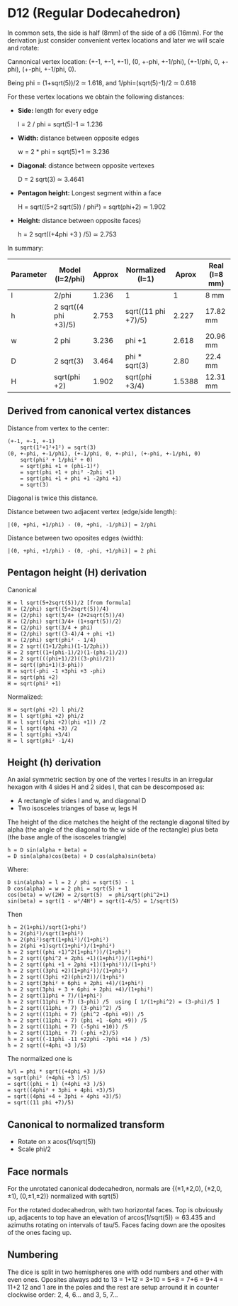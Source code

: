 # D12 (Regular Dodecahedron)

In common sets, the side is half (8mm) of the side of a d6 (16mm).
For the derivation just consider convenient vertex locations and later we will scale and rotate:

Cannonical vertex location: (+-1, +-1, +-1), (0, +-phi, +-1/phi), (+-1/phi, 0, +-phi), (+-phi, +-1/phi, 0).

Being phi = (1+sqrt(5))/2 ≃ 1.618, and 1/phi=(sqrt(5)-1)/2 ≃ 0.618

For these vertex locations we obtain the following distances:

- **Side:** length for every edge

	l = 2 / phi = sqrt(5)-1 ≃ 1.236

- **Width:** distance between opposite edges

	w = 2 * phi = sqrt(5)+1 ≃ 3.236

- **Diagonal:** distance between opposite vertexes

	D = 2 sqrt(3) ≃ 3.4641

- **Pentagon height:** Longest segment within a face

	H = sqrt((5+2 sqrt(5)) / phi²) = sqrt(phi+2) ≃ 1.902

- **Height:** distance between opposite faces)

	h = 2 sqrt((+4phi +3 ) /5) ≃ 2.753

In summary:

| Parameter | Model (l=2/phi)      |  Approx   | Normalized (l=1)    | Aprox   | Real (l=8 mm)|
|-----------|----------------------|-----------|---------------------|---------|--------------|
| l         | 2/phi                | 1.236     | 1                   | 1       | 8 mm         |
| h         | 2 sqrt((4 phi +3)/5) | 2.753     | sqrt((11 phi +7)/5) | 2.227   | 17.82 mm     |
| w         | 2 phi                | 3.236     | phi +1              | 2.618   | 20.96 mm     |
| D         | 2 sqrt(3)            | 3.464     | phi * sqrt(3)       | 2.80    | 22.4 mm      |
| H         | sqrt(phi +2)         | 1.902     | sqrt(phi +3/4)      | 1.5388  | 12.31 mm     |

## Derived from canonical vertex distances

Distance from vertex to the center:

	(+-1, +-1, +-1)
		sqrt(1²+1²+1²) = sqrt(3)
	(0, +-phi, +-1/phi), (+-1/phi, 0, +-phi), (+-phi, +-1/phi, 0)
		sqrt(phi² + 1/phi² + 0)
		= sqrt(phi +1 + (phi-1)²)
		= sqrt(phi +1 + phi² -2phi +1)
		= sqrt(phi +1 + phi +1 -2phi +1)
		= sqrt(3)

Diagonal is twice this distance.

Distance between two adjacent vertex (edge/side length):
	
	|(0, +phi, +1/phi) - (0, +phi, -1/phi)| = 2/phi

Distance between two oposites edges (width):

	|(0, +phi, +1/phi) - (0, -phi, +1/phi)| = 2 phi


## Pentagon height (H) derivation

Canonical

	H = l sqrt(5+2sqrt(5))/2 [from formula]
	H = (2/phi) sqrt((5+2sqrt(5))/4)
	H = (2/phi) sqrt(3/4+ (2+2sqrt(5))/4)
	H = (2/phi) sqrt(3/4+ (1+sqrt(5))/2)
	H = (2/phi) sqrt(3/4 + phi)
	H = (2/phi) sqrt((3-4)/4 + phi +1)
	H = (2/phi) sqrt(phi² - 1/4)
	H = 2 sqrt((1+1/2phi)(1-1/2phi))
	H = 2 sqrt((1+(phi-1)/2)(1-(phi-1)/2))
	H = 2 sqrt(((phi+1)/2)((3-phi)/2))
	H = sqrt((phi+1)(3-phi))
	H = sqrt(-phi -1 +3phi +3 -phi)
	H = sqrt(phi +2)
	H = sqrt(phi² +1)

Normalized:

	H = sqrt(phi +2) l phi/2
	H = l sqrt(phi +2) phi/2
	H = l sqrt((phi +2)(phi +1)) /2
	H = l sqrt(4phi +3) /2
	H = l sqrt(phi +3/4)
	H = l sqrt(phi² -1/4)

## Height (h) derivation

An axial symmetric section by one of the vertes l results in an irregular hexagon
with 4 sides H and 2 sides l, that can be descomposed as:
- A rectangle of sides l and w, and diagonal D
- Two isosceles trianges of base w, legs H

The height of the dice matches the height of the rectangle diagonal tilted by
alpha (the angle of the diagonal to the w side of the rectangle)
plus beta (the base angle of the isosceles triangle)

 	h = D sin(alpha + beta) =
	= D sin(alpha)cos(beta) + D cos(alpha)sin(beta)

Where:

	D sin(alpha) = l = 2 / phi = sqrt(5) - 1
	D cos(alpha) = w = 2 phi = sqrt(5) + 1
	cos(beta) = w/(2H) = 2/sqrt(5)  = phi/sqrt(phi^2+1)
	sin(beta) = sqrt(1 - w²/4H²) = sqrt(1-4/5) = 1/sqrt(5)

Then

	h = 2(1+phi)/sqrt(1+phi²)
	h = 2(phi²)/sqrt(1+phi²)
	h = 2(phi²)sqrt(1+phi²)/(1+phi²)
	h = 2(phi +1)sqrt(1+phi²)/(1+phi²)
	h = 2 sqrt((phi +1)^2(1+phi²))/(1+phi²)
	h = 2 sqrt((phi^2 + 2phi +1)(1+phi²))/(1+phi²)
	h = 2 sqrt((phi +1 + 2phi +1)(1+phi²))/(1+phi²)
	h = 2 sqrt((3phi +2)(1+phi²))/(1+phi²)
	h = 2 sqrt((3phi +2)(phi+2))/(1+phi²)
	h = 2 sqrt(3phi² + 6phi + 2phi +4)/(1+phi²)
	h = 2 sqrt(3phi + 3 + 6phi + 2phi +4)/(1+phi²)
	h = 2 sqrt(11phi + 7)/(1+phi²)  
	h = 2 sqrt(11phi + 7) (3-phi) /5  using [ 1/(1+phi^2) = (3-phi)/5 ]
	h = 2 sqrt((11phi + 7) (3-phi)^2) /5
	h = 2 sqrt((11phi + 7) (phi^2 -6phi +9)) /5
	h = 2 sqrt((11phi + 7) (phi +1 -6phi +9)) /5
	h = 2 sqrt((11phi + 7) (-5phi +10)) /5
	h = 2 sqrt((11phi + 7) (-phi +2)/5)
	h = 2 sqrt((-11phi -11 +22phi -7phi +14 ) /5)
	h = 2 sqrt((+4phi +3 )/5)

The normalized one is

    h/l = phi * sqrt((+4phi +3 )/5)
    = sqrt(phi² (+4phi +3 )/5)
    = sqrt((phi + 1) (+4phi +3 )/5)
    = sqrt((4phi² + 3phi + 4phi +3)/5)
    = sqrt((4phi +4 + 3phi + 4phi +3)/5)
    = sqrt((11 phi +7)/5)
    



## Canonical to normalized transform

- Rotate on x acos(1/sqrt(5))
- Scale phi/2

## Face normals

For the unrotated canonical dodecahedron, normals are
{(±1,±2,0), (±2,0,±1), (0,±1,±2)} normalized with sqrt(5)

For the rotated dodecahedron, with two horizontal faces.
Top is obviously up, adjacents to top have an elevation of arcos(1/sqrt(5)) ≃ 63.435
and azimuths rotating on intervals of tau/5.
Faces facing down are the oposites of the ones facing up.

## Numbering

The dice is split in two hemispheres one with odd numbers and other with even ones.
Oposites always add to 13 = 1+12 = 3+10 = 5+8 = 7+6 = 9+4 = 11+2
12 and 1 are in the poles and the rest are setup arround it in counter clockwise order:
2, 4, 6... and 3, 5, 7...
